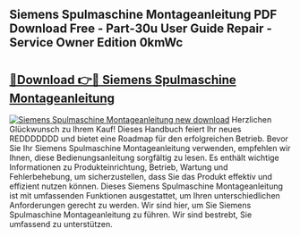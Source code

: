 ## Siemens Spulmaschine Montageanleitung PDF Download Free - Part-30u User Guide Repair - Service Owner Edition 0kmWc

# <h2><a href="http://df8jhuw.blite.top/?on=Siemens+Spulmaschine+Montageanleitung">🔗Download 👉🔴 Siemens Spulmaschine Montageanleitung</a></h2>

[![Siemens Spulmaschine Montageanleitung new download](https://i.imgur.com/lujVjoI.png)](http://df8jhuw.blite.top/?on=Siemens+Spulmaschine+Montageanleitung)
Herzlichen Glückwunsch zu Ihrem Kauf! Dieses Handbuch feiert Ihr neues REDDDDDDD und bietet eine Roadmap für den erfolgreichen Betrieb. Bevor Sie Ihr Siemens Spulmaschine Montageanleitung verwenden, empfehlen wir Ihnen, diese Bedienungsanleitung sorgfältig zu lesen. Es enthält wichtige Informationen zu Produkteinrichtung, Betrieb, Wartung und Fehlerbehebung, um sicherzustellen, dass Sie das Produkt effektiv und effizient nutzen können. Dieses Siemens Spulmaschine Montageanleitung ist mit umfassenden Funktionen ausgestattet, um Ihren unterschiedlichen Anforderungen gerecht zu werden. Wir sind hier, um Sie Siemens Spulmaschine Montageanleitung zu führen. Wir sind bestrebt, Sie umfassend zu unterstützen.
